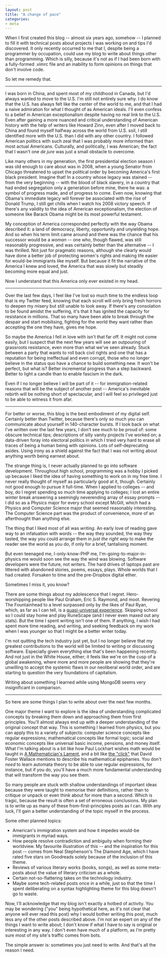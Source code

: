 ```yaml
---
layout: post
title: "A change of pace"
categories:
- meta
---
```


When I first created this blog -- almost six years ago, somehow -- I planned to
fill it with technical posts about projects I was working on and tips I'd
discovered. It only recently occurred to me that I, despite being a programmer
by occupation, could use my blog to write about things other than programming.
Which is silly, because it's not as if I had been born with a fully-formed
.vimrc file and an inability to form opinions on things that don't involve
code.

So let me remedy that.

***

I was born in China, and spent most of my childhood in Canada, but I'd always
wanted to move to the U.S. I'm still not entirely sure why. I do know that the
U.S. has always felt like the center of the world to me, and that I had a naive
admiration for what I thought of as American ideals. I'll even confess to a
belief in American exceptionalism despite having no real link to the U.S. Even
after gaining a more nuanced and critical understanding of American history
with the help of writers like Howard Zinn, even after I moved back to China and
found myself halfway across the world from U.S. soil, I still identified more
with the U.S. than I did with any other country. I followed American politics
with such zeal that I was probably more informed than most actual Americans.
Culturally, and politically, I was American; the fact that I wasn't one _de
jure_ was just a small obstacle to overcome.

Like many others in my generation, the first presidential election season I
was old enough to care about was in 2008, when a young Senator from Chicago
threatened to upset the political order by becoming America's first black
president. Imagine that! In a country whose legacy was stained -- from the very
beginning -- with the blood of black slavery, in a country that had ended
segregation only a generation before mine, there he was: a symbol of progress
made, and of progress to come. Even now, knowing that Obama's immediate legacy
will forever be associated with the rise of Donald Trump, I still get chills
when I watch his 2008 victory speech. If there's any validity to the idea of
American exceptionalism, the election of someone like Barack Obama might be its
most powerful testament.

My conception of America corresponded perfectly with the way Obama described
it: a land of democracy, liberty, opportunity and unyielding hope. And so when
his term limit came around and there was the chance that his successor would be
a _woman_ -- one who, though flawed, was still reasonably progressive, and was
certainly better than the alternative -- I was thrilled. Not just for
pragmatic reasons, although she clearly would have done a better job of
protecting women's rights and making life easier for would-be immigrants like
myself. But because it fit the narrative of the America I knew and loved, the
America that was slowly but steadily becoming more equal and just.

Now I understand that this America only ever existed in my head.

***

Over the last few days, I feel like I've lost so much time to the endless loop
that is my Twitter feed, knowing that each scroll will only bring fresh horrors
to deepen my misery but still unable to look away. If there's any consolation
to be found amidst the suffering, it's that it has ignited the capacity for
resistance in millions. That so many have been able to break through the
despair and start mobilising, fighting for the world they want rather than
accepting the one they have, gives me hope.

So maybe the America I fell in love with isn't that far off. It might not come
easily, but I suspect that the next few years will see an outpouring of
grassroots resistance, even more than what we've seen already. Stuck between a
party that wants to roll back civil rights and one that has a reputation for
being ineffectual and even corrupt, those who no longer believe in the status
quo have a chance to build something new. It won't be perfect, but what is?
Better incremental progress than a step backward. Better to light a candle than
to enable fascism in the dark.

Even if I no longer believe I will be part of it -- for immigration-related
reasons that will be the subject of another post -- America's inevitable
rebirth will be nothing short of spectacular, and I will feel so privileged
just to be able to witness it from afar.

***

For better or worse, this blog is the best embodiment of my digital self.
Certainly better than Twitter, because there's only so much you can communicate
about yourself in 140-character bursts. If I look back on what I've written
over the last few years, I don't see much to be proud of: some obscure
technical tips; descriptions of silly vanity projects I've worked on; a
data-driven foray into electoral politics in which I tried very hard to erase
all traces of being a human being with opinions. Lots of self-deprecating
asides. Using irony as a shield against the fact that I was not writing about
anything worth being earnest about.

The strange thing is, I never actually planned to go into software development.
Throughout high school, programming was a hobby I picked up because I liked the
idea of having something to work on in my free time. I never really thought of
myself as particularly good at it, though. Certainly not good enough to pursue
it full-time. When I applied to colleges -- and boy, do I regret spending so
much time applying to colleges; I lost an entire winter break answering a
seemingly neverending array of essay prompts -- I did so as a Physics major for
every school except McGill, which had a Physics and Computer Science major that
seemed reasonably interesting. The Computer Science part was the product of
convenience, more of an afterthought than anything else.

The thing that I liked most of all was _writing_. An early love of reading gave
way to an infatuation with words -- the way they sounded, the way they tasted,
the way you could arrange them in _just the right way_ to make the reader see
the world as you do, if only for a brief, tantalising moment.

But even teenaged me, I-only-know-PHP me, I'm-going-to-major-in-physics me
would soon see the way the wind was blowing. Software developers were the
future, not writers. The hard drives of laptops past are littered with
abandoned stories, poems, essays, plays. Whole worlds that I had created.
Forsaken to time and the pre-Dropbox digital ether.

Sometimes I miss it, you know?

There are some things about my adolescence that I regret. Hero-worshipping
people like Paul Graham, Eric S. Raymond, and moot. Revering The
Fountainhead to a level surpassed only by the likes of Paul Ryan, which, as far
as I can tell, is a [quasi-universal experience][aynrand]. Skipping school so I
could stay home and play RuneScape (and I never even maxed out any stats). But
the time I spent writing isn't one of them. If anything, I wish I had spent
more time reading, and writing, and seeking feedback on my work when I was
younger so that I might be a better writer today.

I'm not quitting the tech industry just yet, but I no longer believe that my
greatest contributions to the world will be limited to writing or discussing
software. Especially given everything else that's been happening recently. And
not just in the White House, either; it feels like we're on the cusp of a
global awakening, where more and more people are showing that they're unwilling
to accept the systemic flaws in our neoliberal world order, and are starting to
question the very foundations of capitalism.

Writing about something I learned while using MongoDB seems very insignificant
in comparison.

***

So here are some things I plan to write about over the next few months.

One major theme I want to explore is the idea of understanding complicated
concepts by breaking them down and approaching them from first principles.
You'll almost always end up with a deeper understanding of the original concept
that way. This is something I learned from physics, but you can apply this to a
variety of subjects: computer science concepts like regular expressions;
mathematical concepts like formal logic; social and economic concepts like
universal basic income, pensions, and money itself. What I'm talking about is a
bit like how Paul Lockhart wishes math would be taught in [A Mathematician's
Lament][lament], and a bit like [the "click"][dfw] that David Foster Wallace
mentions to describe his mathematical epiphanies. You don't _need_ to learn
automata theory to be able to use regular expressions, for instance, but if you
do, you'll have a much more fundamental understanding that will transform the
way you see them.

So many people are stuck with shallow understandings of important ideas because
they were taught to memorise their definitions, rather than to critique or
unpack or even think about for more than a second. Which is tragic, because the
result is often a set of erroneous conclusions. My plan is to write up as many
of these from-first-principles posts as I can. With any luck, I'll gain a
better understanding of the topic myself in the process.

Some other planned topics:

* American's immigration system and how it impedes would-be immigrants in
  myriad ways.
* How people resolve contradiction and ambiguity when forming their
  worldview. My favourite illustration of this -- and the inspiration for this
  post -- comes from Neal Stephenson's The Diamond Age, which I have rated five
  stars on Goodreads solely because of the inclusion of this theme.
* Reviews of various literary works (books, songs), as well as some meta-posts
  about the value of literary criticism as a whole.
* Certain not-so-flattering takes on the technology industry.
* Maybe some tech-related posts once in a while, just so that the time I spent
  deliberating on a syntax highlighting theme for this blog doesn't go to waste.

Now, I'll acknowledge that my blog isn't exactly a hotbed of activity. You may
be wondering ("you" being hypothetical here, as it's not clear that anyone will
ever read this post) why I would bother writing this post, much less any
of the other posts described above. I'm not an expert on any of the things I
want to write about; I don't know if what I have to say is original or
interesting in any way. I don't even have much of a platform, as I'm pretty sure
most of my site's traffic comes from bots.

The simple answer is: sometimes you just need to write. And that's all the
reason I need.

[aynrand]: http://www.newyorker.com/humor/daily-shouts/i-was-ayn-rands-lover
[lament]: https://www.maa.org/external_archive/devlin/LockhartsLament.pdf
[dfw]: https://www.dalkeyarchive.com/a-conversation-with-david-foster-wallace-by-larry-mccaffery/
